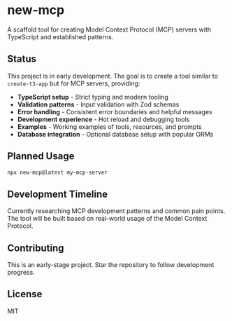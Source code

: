 # new-mcp

A scaffold tool for creating Model Context Protocol (MCP) servers with TypeScript and established patterns.

## Status

This project is in early development. The goal is to create a tool similar to `create-t3-app` but for MCP servers, providing:

- **TypeScript setup** - Strict typing and modern tooling
- **Validation patterns** - Input validation with Zod schemas  
- **Error handling** - Consistent error boundaries and helpful messages
- **Development experience** - Hot reload and debugging tools
- **Examples** - Working examples of tools, resources, and prompts
- **Database integration** - Optional database setup with popular ORMs

## Planned Usage
	
```bash
npx new-mcp@latest my-mcp-server
```

## Development Timeline

Currently researching MCP development patterns and common pain points. The tool will be built based on real-world usage of the Model Context Protocol.

## Contributing

This is an early-stage project. Star the repository to follow development progress.

## License

MIT